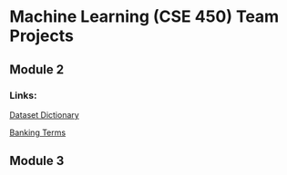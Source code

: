 # Machine Learning (CSE 450) Team Projects

## Module 2
### Links:

[Dataset Dictionary](notes/dataset_dictionary.md)

[Banking Terms](notes/banking_terms.md)

## Module 3
